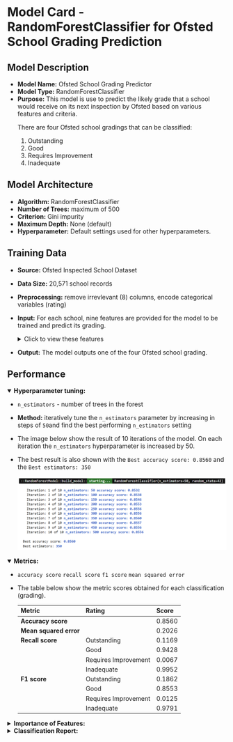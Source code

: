 # Model Card - RandomForestClassifier for Ofsted School Grading Prediction


## Model Description

- **Model Name:** Ofsted School Grading Predictor
- **Model Type:** RandomForestClassifier
- **Purpose:** This model is use to predict the likely grade that a school would receive on its next inspection by Ofsted based on various features and criteria. 
   <p>
		There are four Ofsted school gradings that can be classified:
    <ol type="1">
		<li>Outstanding</li>
		<li>Good</li>
		<li>Requires Improvement</li>
		<li>Inadequate</li>
    </ol>
   </p>

## Model Architecture

- **Algorithm:** RandomForestClassifier
- **Number of Trees:** maximum of 500
- **Criterion:** Gini impurity
- **Maximum Depth:** None (default)
- **Hyperparameter:** Default settings used for other hyperparameters.

## Training Data

- **Source:** Ofsted Inspected School Dataset
- **Data Size:** 20,571 school records
- **Preprocessing:** remove irrevlevant (8) columns, encode categorical variables (rating)
- **Input:** For each school, nine features are provided for the model to be trained and predict its grading.
   <details>
  <summary>Click to view these features</summary>
    <p>
    <ol type="1">
    <li>Gender Type - girls, boys, mixed</li>
    <li>Religious Ethos - Church of England, Roman Catholic, Other religion and non-faith</li>
    <li>Percentage of Pupils who are Boys</li>
    <li>Percentage of Pupils who are Girls</li>
    <li>Percentage of Pupils who have Enhance Health Care plan</li>
    <li>Percentage of Pupils who have Special Education Needs</li>
    <li>Percentage of Pupils who receive Free School Meals</li>
    <li>Percentage of Pupils who first language is English</li>
    <li>Percentage of Pupils who first language is not English</li>
    </ol>
    </p>
   </details>

- **Output:** The model outputs one of the four Ofsted school grading.

## Performance

   <div>
   <details open>
  <summary><b>Hyperparameter tuning:</b></summary>

- `n_estimators` - number of trees in the forest

- **Method:** iteratively tune the `n_estimators` parameter by increasing in steps of `50`and find the best performing `n_estimators` setting

- The image below show the result of 10 iterations of the model. On each iteration the `n_estimators` hyperparameter is increased by 50.

- The best result is also shown with the `Best accuracy score: 0.8560` and the `Best estimators: 350`

   <div>
    <img style="width:700px" src="https://github.com/wrm65/Capstone-Project-2024/blob/main/images/random_forest_01.png">
   </div>
	 
   </details>
   </div>

   <details open>
  <summary><b>Metrics:</b></summary>

   <p>

   - `accuracy score` `recall score` `f1 score` `mean squared error`

   - The table below show the metric scores obtained for each classification (grading).

     <div>

       | Metric | Rating | Score |
       | --- | -- | --- |
       | **Accuracy score** | &nbsp; | 0.8560 |
       | **Mean squared error** | &nbsp; | 0.2026 |
       | **Recall score** | Outstanding | 0.1169 |
       | &nbsp; | Good | 0.9428 |
       | &nbsp; | Requires Improvement | 0.0067 |
       | &nbsp; | Inadequate | 0.9952 |
       | **F1 score** | Outstanding | 0.1862 |
       | &nbsp; | Good | 0.8553 |
       | &nbsp; | Requires Improvement | 0.0125 |
       | &nbsp; | Inadequate | 0.9791 |

     </div>

   </p>

   </details>

   <details>
  <summary><b>Importance of Features:</b></summary>

  <p>

   - The image below show the importance of each feature to the model, when making the predictions.

     <div>
      <img style="width:325px" src="https://github.com/wrm65/Capstone-Project-2024/blob/main/images/random_forest_02.png">
     </div>

  </p>

   </details>

   <details>
  <summary><b>Classification Report:</b></summary>

  <p>

   - The image below show the classification report which provides a comprehensive overview of various evaluation metrics for each class in the dataset, including precision, recall, F1-score, and support.

     <div>
      <img style="width:250px" src="https://github.com/wrm65/Capstone-Project-2024/blob/main/images/random_forest_03.png">
     </div>

  </p>

   </details>




